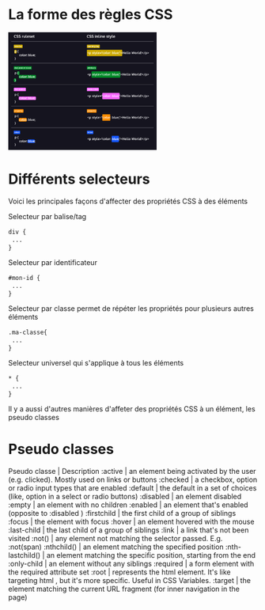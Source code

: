 # La forme des règles CSS

<img src="images/css-ruleset.png" width="300">

# Différents selecteurs

Voici les principales façons d'affecter des propriétés CSS à des éléments

Selecteur par balise/tag

```
div {
 ...
}
```

Selecteur par identificateur

```
#mon-id {
 ...
}
```

Selecteur par classe permet de répéter les propriétés pour plusieurs autres éléments

```
.ma-classe{
 ...
}
```

Selecteur universel qui s'applique à tous les éléments

```
* {
 ...
}
```

Il y a aussi d'autres manières d'affeter des propriétés CSS à un élément, les pseudo classes

# Pseudo classes

Pseudo classe | Description
:active | an element being activated by the user (e.g. clicked). Mostly used on links or buttons
:checked | a checkbox, option or radio input types that are enabled
:default | the default in a set of choices (like, option in a select or radio buttons)
:disabled | an element disabled
:empty | an element with no children
:enabled | an element that's enabled (opposite to :disabled )
:firstchild | the first child of a group of siblings
:focus | the element with focus
:hover | an element hovered with the mouse
:last-child | the last child of a group of siblings
:link | a link that's not been visited
:not() | any element not matching the selector passed. E.g. :not(span)
:nthchild() | an element matching the specified position
:nth-lastchild() | an element matching the specific position, starting from the end
:only-child | an element without any siblings
:required | a form element with the required attribute set
:root | represents the html element. It's like targeting html , but it's more specific. Useful in CSS Variables.
:target | the element matching the current URL fragment (for inner navigation in the page)
